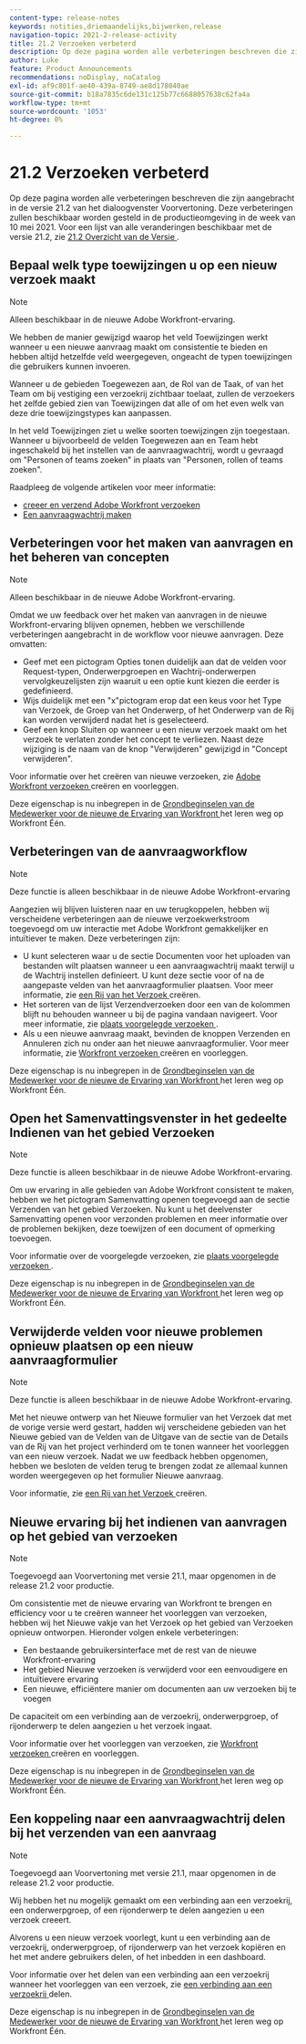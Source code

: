 ```yaml
---
content-type: release-notes
keywords: notities,driemaandelijks,bijwerken,release
navigation-topic: 2021-2-release-activity
title: 21.2 Verzoeken verbeterd
description: Op deze pagina worden alle verbeteringen beschreven die zijn aangebracht in de versie 21.2 van het dialoogvenster Voorvertoning. Deze verbeteringen zullen beschikbaar worden gesteld in de productieomgeving in de week van 10 mei 2021. Voor een lijst van alle veranderingen beschikbaar met versie 21.2, zie 21.2 Overzicht van de Versie.
author: Luke
feature: Product Announcements
recommendations: noDisplay, noCatalog
exl-id: af9c801f-ae40-439a-8749-ae8d178040ae
source-git-commit: b18a7835c6de131c125b77c6688057638c62fa4a
workflow-type: tm+mt
source-wordcount: '1053'
ht-degree: 0%

---
```


# 21.2 Verzoeken verbeterd

Op deze pagina worden alle verbeteringen beschreven die zijn aangebracht in de versie 21.2 van het dialoogvenster Voorvertoning. Deze verbeteringen zullen beschikbaar worden gesteld in de productieomgeving in de week van 10 mei 2021. Voor een lijst van alle veranderingen beschikbaar met de versie 21.2, zie [ 21.2 Overzicht van de Versie ](../../../product-announcements/product-releases/21.2-release-activity/21-2-release-overview.md).

## Bepaal welk type toewijzingen u op een nieuw verzoek maakt

>[!NOTE]
>
>Alleen beschikbaar in de nieuwe Adobe Workfront-ervaring.

We hebben de manier gewijzigd waarop het veld Toewijzingen werkt wanneer u een nieuwe aanvraag maakt om consistentie te bieden en hebben altijd hetzelfde veld weergegeven, ongeacht de typen toewijzingen die gebruikers kunnen invoeren.

Wanneer u de gebieden Toegewezen aan, de Rol van de Taak, of van het Team om bij vestiging een verzoekrij zichtbaar toelaat, zullen de verzoekers het zelfde gebied zien van Toewijzingen dat alle of om het even welk van deze drie toewijzingstypes kan aanpassen.

In het veld Toewijzingen ziet u welke soorten toewijzingen zijn toegestaan. Wanneer u bijvoorbeeld de velden Toegewezen aan en Team hebt ingeschakeld bij het instellen van de aanvraagwachtrij, wordt u gevraagd om &quot;Personen of teams zoeken&quot; in plaats van &quot;Personen, rollen of teams zoeken&quot;.

Raadpleeg de volgende artikelen voor meer informatie:

* [ creeer en verzend Adobe Workfront verzoeken ](/help/quicksilver/manage-work/requests/create-requests/create-submit-requests.md)
* [Een aanvraagwachtrij maken](../../../manage-work/requests/create-and-manage-request-queues/create-request-queue.md)

## Verbeteringen voor het maken van aanvragen en het beheren van concepten

>[!NOTE]
>
>Alleen beschikbaar in de nieuwe Adobe Workfront-ervaring.

Omdat we uw feedback over het maken van aanvragen in de nieuwe Workfront-ervaring blijven opnemen, hebben we verschillende verbeteringen aangebracht in de workflow voor nieuwe aanvragen. Deze omvatten:

* Geef met een pictogram Opties tonen duidelijk aan dat de velden voor Request-typen, Onderwerpgroepen en Wachtrij-onderwerpen vervolgkeuzelijsten zijn waaruit u een optie kunt kiezen die eerder is gedefinieerd.
* Wijs duidelijk met een &quot;x&quot;pictogram erop dat een keus voor het Type van Verzoek, de Groep van het Onderwerp, of het Onderwerp van de Rij kan worden verwijderd nadat het is geselecteerd.
* Geef een knop Sluiten op wanneer u een nieuw verzoek maakt om het verzoek te verlaten zonder het concept te verliezen. Naast deze wijziging is de naam van de knop &quot;Verwijderen&quot; gewijzigd in &quot;Concept verwijderen&quot;.

Voor informatie over het creëren van nieuwe verzoeken, zie [ Adobe Workfront verzoeken ](/help/quicksilver/manage-work/requests/create-requests/create-submit-requests.md) creëren en voorleggen.

Deze eigenschap is nu inbegrepen in de [ Grondbeginselen van de Medewerker voor de nieuwe de Ervaring van Workfront ](https://experienceleague.adobe.com/en/docs/workfront-learn/tutorials-workfront/manage-work/issues-requests/make-a-request) het leren weg op Workfront Één.

## Verbeteringen van de aanvraagworkflow

>[!NOTE]
>
>Deze functie is alleen beschikbaar in de nieuwe Adobe Workfront-ervaring

Aangezien wij blijven luisteren naar en uw terugkoppelen, hebben wij verscheidene verbeteringen aan de nieuwe verzoekwerkstroom toegevoegd om uw interactie met Adobe Workfront gemakkelijker en intuïtiever te maken. Deze verbeteringen zijn:

* U kunt selecteren waar u de sectie Documenten voor het uploaden van bestanden wilt plaatsen wanneer u een aanvraagwachtrij maakt terwijl u de Wachtrij instellen definieert. U kunt deze sectie voor of na de aangepaste velden van het aanvraagformulier plaatsen. Voor meer informatie, zie [ een Rij van het Verzoek ](../../../manage-work/requests/create-and-manage-request-queues/create-request-queue.md) creëren.
* Het sorteren van de lijst Verzendverzoeken door een van de kolommen blijft nu behouden wanneer u bij de pagina vandaan navigeert. Voor meer informatie, zie [ plaats voorgelegde verzoeken ](../../../manage-work/requests/create-requests/locate-submitted-requests.md).
* Als u een nieuwe aanvraag maakt, bevinden de knoppen Verzenden en Annuleren zich nu onder aan het nieuwe aanvraagformulier. Voor meer informatie, zie [ Workfront verzoeken ](/help/quicksilver/manage-work/requests/create-requests/create-submit-requests.md) creëren en voorleggen.

Deze eigenschap is nu inbegrepen in de [ Grondbeginselen van de Medewerker voor de nieuwe de Ervaring van Workfront ](https://experienceleague.adobe.com/en/docs/workfront-learn/tutorials-workfront/manage-work/issues-requests/make-a-request) het leren weg op Workfront Één.

## Open het Samenvattingsvenster in het gedeelte Indienen van het gebied Verzoeken

>[!NOTE]
>
>Deze functie is alleen beschikbaar in de nieuwe Adobe Workfront-ervaring.

Om uw ervaring in alle gebieden van Adobe Workfront consistent te maken, hebben we het pictogram Samenvatting openen toegevoegd aan de sectie Verzenden van het gebied Verzoeken. Nu kunt u het deelvenster Samenvatting openen voor verzonden problemen en meer informatie over de problemen bekijken, deze toewijzen of een document of opmerking toevoegen.

Voor informatie over de voorgelegde verzoeken, zie [ plaats voorgelegde verzoeken ](../../../manage-work/requests/create-requests/locate-submitted-requests.md).

Deze eigenschap is nu inbegrepen in de [ Grondbeginselen van de Medewerker voor de nieuwe de Ervaring van Workfront ](https://experienceleague.adobe.com/en/docs/workfront-learn/tutorials-workfront/manage-work/issues-requests/make-a-request) het leren weg op Workfront Één.

## Verwijderde velden voor nieuwe problemen opnieuw plaatsen op een nieuw aanvraagformulier

>[!NOTE]
>
>Deze functie is alleen beschikbaar in de nieuwe Adobe Workfront-ervaring.

Met het nieuwe ontwerp van het Nieuwe formulier van het Verzoek dat met de vorige versie werd gestart, hadden wij verscheidene gebieden van het Nieuwe gebied van de Velden van de Uitgave van de sectie van de Details van de Rij van het project verhinderd om te tonen wanneer het voorleggen van een nieuw verzoek. Nadat we uw feedback hebben opgenomen, hebben we besloten de velden terug te brengen zodat ze allemaal kunnen worden weergegeven op het formulier Nieuwe aanvraag.

Voor informatie, zie [ een Rij van het Verzoek ](../../../manage-work/requests/create-and-manage-request-queues/create-request-queue.md) creëren.

## Nieuwe ervaring bij het indienen van aanvragen op het gebied van verzoeken

>[!NOTE]
>
>Toegevoegd aan Voorvertoning met versie 21.1, maar opgenomen in de release 21.2 voor productie.

Om consistentie met de nieuwe ervaring van Workfront te brengen en efficiency voor u te creëren wanneer het voorleggen van verzoeken, hebben wij het Nieuwe vakje van het Verzoek op het gebied van Verzoeken opnieuw ontworpen. Hieronder volgen enkele verbeteringen:

* Een bestaande gebruikersinterface met de rest van de nieuwe Workfront-ervaring
* Het gebied Nieuwe verzoeken is verwijderd voor een eenvoudigere en intuïtievere ervaring
* Een nieuwe, efficiëntere manier om documenten aan uw verzoeken bij te voegen

De capaciteit om een verbinding aan de verzoekrij, onderwerpgroep, of rijonderwerp te delen aangezien u het verzoek ingaat.

Voor informatie over het voorleggen van verzoeken, zie [ Workfront verzoeken ](/help/quicksilver/manage-work/requests/create-requests/create-submit-requests.md) creëren en voorleggen.

Deze eigenschap is nu inbegrepen in de [ Grondbeginselen van de Medewerker voor de nieuwe de Ervaring van Workfront ](https://experienceleague.adobe.com/en/docs/workfront-learn/tutorials-workfront/manage-work/issues-requests/make-a-request) het leren weg op Workfront Één.

## Een koppeling naar een aanvraagwachtrij delen bij het verzenden van een aanvraag

>[!NOTE]
>
>Toegevoegd aan Voorvertoning met versie 21.1, maar opgenomen in de release 21.2 voor productie.

Wij hebben het nu mogelijk gemaakt om een verbinding aan een verzoekrij, een onderwerpgroep, of een rijonderwerp te delen aangezien u een verzoek creeert.

Alvorens u een nieuw verzoek voorlegt, kunt u een verbinding aan de verzoekrij, onderwerpgroep, of rijonderwerp van het verzoek kopiëren en het met andere gebruikers delen, of het inbedden in een dashboard.

Voor informatie over het delen van een verbinding aan een verzoekrij wanneer het voorleggen van een verzoek, zie [ een verbinding aan een verzoekrij ](../../../manage-work/requests/create-requests/share-link-to-request-queue.md) delen.

Deze eigenschap is nu inbegrepen in de [ Grondbeginselen van de Medewerker voor de nieuwe de Ervaring van Workfront ](https://experienceleague.adobe.com/en/docs/workfront-learn/tutorials-workfront/manage-work/issues-requests/make-a-request) het leren weg op Workfront Één.
